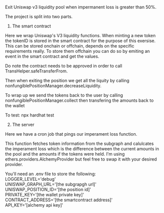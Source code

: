Exit Uniswap v3 liquidity pool when impermanent loss is greater than 50%.

The project is split into two parts.

1. The smart contract

Here we wrap Uniswap's V3 liquidity functions. When minting a new token the tokenID is stored in the smart contract for the purpose
of this exersise. This can be stored onchain or offchain, depends on the specific requirements really. To store them offchain you can do so by emiting an event in the smart contract and get the values.

Do note the contract needs to be approved in order to call TransHelper.safeTransferFrom.

Then when exiting the position we get all the liquity by calling nonfungiblePositionManager.decreaseLiquidity.

To wrap up we send the tokens back to the user by calling nonfungiblePositionManager.collect then transfering the amounts back to the wallet

To test:
npx hardhat test

2. The server

Here we have a cron job that pings our imperament loss function.

This function fetches token information from the subgraph and calulcates the imperament loss which is the difference between the current amounts in the pool and the amounts if the tokens were held. I'm using ethers.providers.AlchemyProvider but feel free to swap it with your desired provider. 

You'll need an .env file to store the following: <br/>
LOGGER_LEVEL='debug' <br/>
UNISWAP_GRAPH_URL='[the subgrapgh url]' <br/>
UNISWAP_POSITION_ID='[the position id]' <br/>
PRIVATE_KEY='[the wallet private key]' <br/>
CONTRACT_ADDRESS='[the smartcontract address]' <br/>
API_KEY='[alchemy api key]' <br/>
